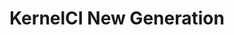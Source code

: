 ---
categories:
- bkk19
description: KernelCI generates daily an average of two thousand Linux Kernel builds,
  submitted to several labs across planet to mainly check if system booting works
  correctly. Therefore tons of data are created and displayed on a frontend interface
  for further use. Current KernelCI requires significant technical effort changing
  visualizations, including builds and jobs listings. The KernelCI New Generation
  seeks to apply state-of-the-art data collection and data visualization tools as
  an alternative frontend to KernelCI. Our focus is on an instance of ElasticSearch,
  Logstash, and Kibana collecting and displaying live KernelCI data. All the tooling
  used to this project will be available.
image:
  featured: 'true'
  path: /assets/images/featured-images/bkk19/BKK19-219.png
session_attendee_num: '13'
session_id: BKK19-219
session_room: 'Keynote Room (World Ballroom BC) '
session_slot:
  end_time: '2019-04-02 12:55:00'
  start_time: '2019-04-02 12:30:00'
session_speakers:
- speaker_bio: Software Engineer at Linaro, having several years in web world in Java,
    Python and PHP. Involved in open source development since 2014. Worked at NIST
    as software security researcher, specifically in static code analysis
  speaker_company: Linaro
  speaker_image: /assets/images/speakers/bkk19/charles-daniel-de-oliveira.jpg
  speaker_location: ''
  speaker_name: Charles Daniel De Oliveira
  speaker_position: Software Engineer
  speaker_username: charles.oliveira
session_track: Testing
tag: session
tags:
- Big Data
- Linux Kernel
- Testing
title: KernelCI New Generation
---